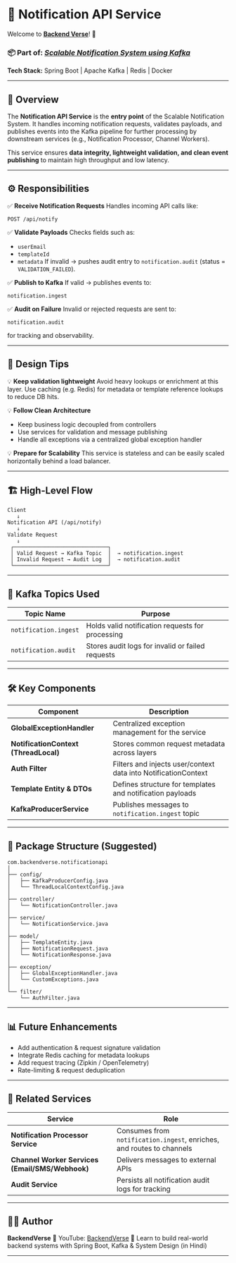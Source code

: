 # 🚀 Notification API Service

Welcome to **[Backend Verse](https://www.youtube.com/@BackendVerse)**! 🎥

### 📦 Part of: *[Scalable Notification System using Kafka](https://www.youtube.com/playlist?list=PLdUn31k8Q723lAfT2QOWoSA4C-UFQLDGI)*

**Tech Stack:** Spring Boot | Apache Kafka | Redis | Docker

---

## 🧭 Overview

The **Notification API Service** is the **entry point** of the Scalable Notification System.
It handles incoming notification requests, validates payloads, and publishes events into the Kafka pipeline for further processing by downstream services (e.g., Notification Processor, Channel Workers).

This service ensures **data integrity, lightweight validation, and clean event publishing** to maintain high throughput and low latency.

---

## ⚙️ Responsibilities

✅ **Receive Notification Requests**
Handles incoming API calls like:

```
POST /api/notify
```

✅ **Validate Payloads**
Checks fields such as:

* `userEmail`
* `templateId`
* `metadata`
  If invalid → pushes audit entry to `notification.audit` (status = `VALIDATION_FAILED`).

✅ **Publish to Kafka**
If valid → publishes events to:

```
notification.ingest
```

✅ **Audit on Failure**
Invalid or rejected requests are sent to:

```
notification.audit
```

for tracking and observability.

---

## 🧠 Design Tips

💡 **Keep validation lightweight**
Avoid heavy lookups or enrichment at this layer.
Use caching (e.g. Redis) for metadata or template reference lookups to reduce DB hits.

💡 **Follow Clean Architecture**

* Keep business logic decoupled from controllers
* Use services for validation and message publishing
* Handle all exceptions via a centralized global exception handler

💡 **Prepare for Scalability**
This service is stateless and can be easily scaled horizontally behind a load balancer.

---

## 🏗️ High-Level Flow

```
Client
   ↓
Notification API (/api/notify)
   ↓
Validate Request
   ↓
 ┌──────────────────────────────┐
 │ Valid Request → Kafka Topic  │  → notification.ingest
 │ Invalid Request → Audit Log  │  → notification.audit
 └──────────────────────────────┘
```

---

## 🧩 Kafka Topics Used

| Topic Name            | Purpose                                          |
| --------------------- | ------------------------------------------------ |
| `notification.ingest` | Holds valid notification requests for processing |
| `notification.audit`  | Stores audit logs for invalid or failed requests |

---

## 🛠️ Key Components

| Component                             | Description                                                    |
| ------------------------------------- | -------------------------------------------------------------- |
| **GlobalExceptionHandler**            | Centralized exception management for the service               |
| **NotificationContext (ThreadLocal)** | Stores common request metadata across layers                   |
| **Auth Filter**                       | Filters and injects user/context data into NotificationContext |
| **Template Entity & DTOs**            | Defines structure for templates and notification payloads      |
| **KafkaProducerService**              | Publishes messages to `notification.ingest` topic              |

---

## 🧱 Package Structure (Suggested)

```
com.backendverse.notificationapi
│
├── config/
│   ├── KafkaProducerConfig.java
│   └── ThreadLocalContextConfig.java
│
├── controller/
│   └── NotificationController.java
│
├── service/
│   └── NotificationService.java
│
├── model/
│   ├── TemplateEntity.java
│   ├── NotificationRequest.java
│   └── NotificationResponse.java
│
├── exception/
│   ├── GlobalExceptionHandler.java
│   └── CustomExceptions.java
│
└── filter/
    └── AuthFilter.java
```

---

## 📊 Future Enhancements

* Add authentication & request signature validation
* Integrate Redis caching for metadata lookups
* Add request tracing (Zipkin / OpenTelemetry)
* Rate-limiting & request deduplication

---

## 🧩 Related Services

| Service                                         | Role                                                                  |
| ----------------------------------------------- | --------------------------------------------------------------------- |
| **Notification Processor Service**              | Consumes from `notification.ingest`, enriches, and routes to channels |
| **Channel Worker Services (Email/SMS/Webhook)** | Delivers messages to external APIs                                    |
| **Audit Service**                               | Persists all notification audit logs for tracking                     |

---

## 🧑‍💻 Author

**BackendVerse**
🎥 YouTube: [BackendVerse](https://www.youtube.com/@backendverse)
💬 Learn to build real-world backend systems with Spring Boot, Kafka & System Design (in Hindi)

---